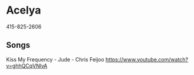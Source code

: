 # Acelya

415-825-2606

## Songs

Kiss My Frequency - Jude - Chris Feijoo
https://www.youtube.com/watch?v=ghhQCqVNlvA
